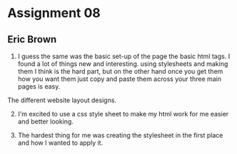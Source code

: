 # Assignment 08
## Eric Brown

1. I guess the same was the basic set-up of the page the basic html tags. I found a lot of things new and interesting.
using stylesheets and making them I think is the hard part, but on the other hand once you get them how you want them
just copy and paste them across your three main pages is easy.

The different website
layout designs.

2. I'm excited to use a css style sheet to make my html work for me easier and better looking.

3. The hardest thing for me was creating the stylesheet in the first place and how I wanted to apply it.
